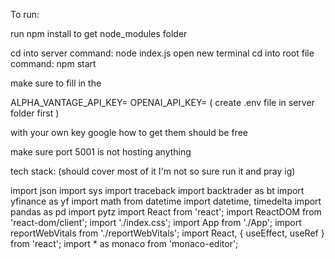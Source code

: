To run:

run npm install to get node_modules folder 

cd into server command: node index.js open new terminal cd into root file command: npm start

make sure to fill in the

ALPHA_VANTAGE_API_KEY= 
OPENAI_API_KEY= 
( create .env file in server folder first )

with your own key google how to get them should be free

make sure port 5001 is not hosting anything

tech stack: (should cover most of it I'm not so sure run it and pray ig)

import json import sys import traceback import backtrader as bt import yfinance as yf import math from datetime import datetime, timedelta import pandas as pd import pytz import React from 'react'; import ReactDOM from 'react-dom/client'; import './index.css'; import App from './App'; import reportWebVitals from './reportWebVitals'; import React, { useEffect, useRef } from 'react'; import * as monaco from 'monaco-editor';
